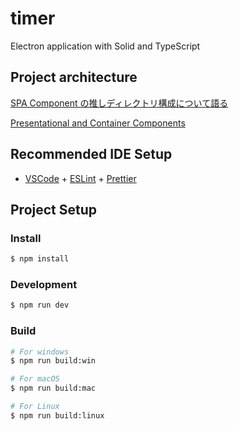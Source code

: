 # timer

Electron application with Solid and TypeScript

## Project architecture

[SPA Component の推しディレクトリ構成について語る](https://zenn.dev/yoshiko/articles/99f8047555f700)

[Presentational and Container Components](https://medium.com/@dan_abramov/smart-and-dumb-components-7ca2f9a7c7d0)

## Recommended IDE Setup

- [VSCode](https://code.visualstudio.com/) + [ESLint](https://marketplace.visualstudio.com/items?itemName=dbaeumer.vscode-eslint) + [Prettier](https://marketplace.visualstudio.com/items?itemName=esbenp.prettier-vscode)

## Project Setup

### Install

```bash
$ npm install
```

### Development

```bash
$ npm run dev
```

### Build

```bash
# For windows
$ npm run build:win

# For macOS
$ npm run build:mac

# For Linux
$ npm run build:linux
```
